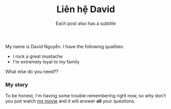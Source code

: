 ﻿---
layout: post
title: Liên hệ David
subtitle: Each post also has a subtitle
gh-repo: daattali/beautiful-jekyll
gh-badge: [star, fork, follow]
tags: [test]
comments: true
---

My name is David Nguyễn. I have the following qualities:

- I rock a great mustache
- I'm extremely loyal to my family

What else do you need??

### My story

To be honest, I'm having some trouble remembering right now, so why don't you just watch [my movie](https://en.wikipedia.org/wiki/The_Princess_Bride_%28film%29) and it will answer **all** your questions.
